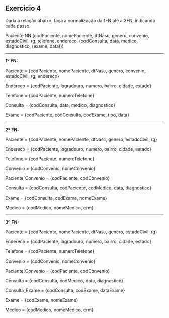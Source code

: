 ## Exercicio 4

Dada a relação abaixo, faça a normalização da 1FN até a 3FN, indicando cada passo.

Paciente NN (codPaciente, nomePaciente, dtNasc, genero, convenio, estadoCivil, rg, telefone,
            endereco, (codConsulta, data, medico, diagnostico, (exame, data)))

--------------------------------------------------------------------------------------------

**1º FN:**

Paciente = {codPaciente, nomePaciente, dtNasc, genero, convenio, estadoCivil, rg, endereco}

Endereco = {codPaciente, logradouro, numero, bairro, cidade, estado}

Telefone = {codPaciente, numeroTelefone}

Consulta = {codConsulta, data, medico, diagnostico}

Exame = {codPaciente, codConsulta, codExame, tipo, data}

--------------------------------------------------------------------------------------------

**2º FN:**

Paciente = {codPaciente, nomePaciente, dtNasc, genero, estadoCivil, rg}

Endereco = {codPaciente, logradouro, numero, bairro, cidade, estado}

Telefone = {codPaciente, numeroTelefone}

Convenio = {codConvenio, nomeConvenio}

Paciente_Convenio = {codPaciente, codConvenio}

Consulta = {codConsulta, codPaciente, codMedico, data, diagnostico}

Exame = {codConsulta, codExame, nomeExame}

Medico = {codMedico, nomeMedico, crm}

--------------------------------------------------------------------------------------------

**3º FN:**

Paciente = {codPaciente, nomePaciente, dtNasc, genero, estadoCivil, rg}

Endereco = {codPaciente, logradouro, numero, bairro, cidade, estado}

Telefone = {codPaciente, numeroTelefone}

Convenio = {codConvenio, nomeConvenio}

Paciente_Convenio = {codPaciente, codConvenio}

Consulta = {codConsulta, codMedico, data, diagnostico}

Consulta_Exame = {codConsulta, codExame, dataExame}

Exame = {codExame, nomeExame}

Medico = {codMedico, nomeMedico, crm}